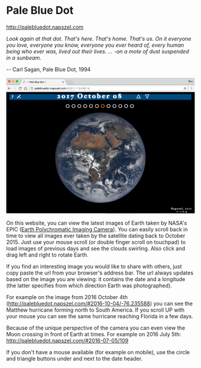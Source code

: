 # Pale Blue Dot

http://palebluedot.napszel.com

_Look again at that dot. That's here. That's home. That's us. On it everyone you love, everyone you know, everyone you ever heard of, every human being who ever was, lived out their lives. ... -on a mote of dust suspended in a sunbeam._

-- Carl Sagan, Pale Blue Dot, 1994

![image](palebluedot_website.png "Pale Blue Dot website")

On this website, you can view the latest images of Earth taken by NASA's EPIC ([Earth Polychromatic Imaging Camera](https://epic.gsfc.nasa.gov/epic)). You can easily scroll back in time to view all images ever taken by the satellite dating back to October 2015. Just use your mouse scroll (or double finger scroll on touchpad) to load images of previous days and see the clouds swirling. Also click and drag left and right to rotate Earth.

If you find an interesting image you would like to share with others, just copy paste the url from your browser's address bar. The url always updates based on the image you are viewing: it contains the date and a longitude (the latter specifies from which direction Earth was photographed).

For example on the image from 2016 October 4th (http://palebluedot.napszel.com/#2016-10-04/-76.235588) you can see the Matthew hurricane forming north to South America. If you scroll UP with your mouse you can see the same hurricane reaching Florida in a few days.

Because of the unique perspective of the camera you can even view the Moon crossing in front of Earth at times. For example on 2016 July 5th: http://palebluedot.napszel.com/#2016-07-05/109

If you don't have a mouse available (for example on mobile), use the circle and triangle buttons under and next to the date header.

